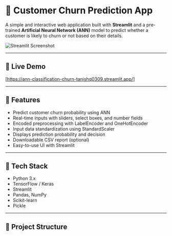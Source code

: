 # 🧠 Customer Churn Prediction App

A simple and interactive web application built with **Streamlit** and a pre-trained **Artificial Neural Network (ANN)** model to predict whether a customer is likely to churn or not based on their details.

![Streamlit Screenshot](https://user-images.githubusercontent.com/your-screenshot-placeholder.png) <!-- Optional: Add your own screenshot here -->


---

## 🚀 Live Demo
[https://ann-classification-churn-tanishq0309.streamlit.app/]

---

## 🚀 Features

- Predict customer churn probability using ANN
- Real-time inputs with sliders, select boxes, and number fields
- Encoded preprocessing with LabelEncoder and OneHotEncoder
- Input data standardization using StandardScaler
- Displays prediction probability and decision
- Downloadable CSV report (optional)
- Easy-to-use UI with Streamlit

---

## 🧰 Tech Stack

- Python 3.x
- TensorFlow / Keras
- Streamlit
- Pandas, NumPy
- Scikit-learn
- Pickle

---

## 📁 Project Structure

